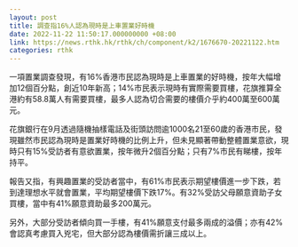 ```yaml
---
layout: post
title: 調查指16%人認為現時是上車置業好時機　　
date: 2022-11-22 11:50:17.000000000 +08:00
link: https://news.rthk.hk/rthk/ch/component/k2/1676670-20221122.htm
categories: rthk
---
```


一項置業調查發現，有16%香港市民認為現時是上車置業的好時機，按年大幅增加12個百分點，創近10年新高；14%市民表示現時有實際需要買樓，花旗推算全港約有58.8萬人有需要買樓，最多人認為切合需要的樓價介乎約400萬至600萬元。

花旗銀行在9月透過隨機抽樣電話及街頭訪問逾1000名21至60歲的香港市民，發現雖然市民認為現時是置業好時機的比例上升，但未見顯著帶動整體置業意欲，現時只有15%受訪者有意欲置業，按年微升2個百分點；只有7%市民有睇樓，按年持平。

報告又指，有興趣置業的受訪者當中，有61%市民表示期望樓價進一步下跌，若到達理想水平就會置業，平均期望樓價下跌17%。有32%受訪父母願意資助子女買樓，當中有41%願意資助最多200萬元。

另外，大部分受訪者傾向買一手樓，有41%願意支付最多兩成的溢價；亦有42%會認真考慮買入兇宅，但大部分認為樓價需折讓三成以上。
